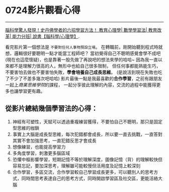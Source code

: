 # 0724影片觀看心得
---
[腦科學驚人發現！史丹佛學者的六招學習方法！ 教育心理學| 數學學習法| 教育改革| 能力分班| 說書【腦科學/心理學】](https://www.youtube.com/watch?v=DgbSc6Ys710).

看完影片第一個想法是 `不要對任何人事物預設立場`。
在轉職前，剛開始聽到程式時就想，邏輯很好要聰明一點才能當工程師吧？
當初覺得自己不聰明感覺會學不成吧(現在也這麼懷疑)，也是靠著一股先做了再說吧的想法來學的哈哈~
因為我一直以來都不是理解力很高的人，無形中也給自己很多限制，
但任何事都能熟能生巧，不要害怕去做也不要害怕失敗，**學會培養自己成長思維**。
(是說活到現在失敗也吃了不少了不差多幾次吧哈哈)
影片最後一點是我最喜歡的**合作學習**，之前有跟朋友一起上*商業思維學院*的課程，
一起分享彼此理解的內容，交流的過程中能獲得更多也讓學習更有趣。

## 從影片總結幾個學習法的心得：
1. 神經有可塑性，天賦可以透過重複練習獲得，不要怕自己不聰明，那只是固定型思維的枷鎖
1. 事實上大腦是成長型思維，每次犯錯都會成長，所以要一直去挑戰，一直答對其實不會加強思考，一直犯錯反思才會成長
1. 想像練習，也能提高學習力 
1. 多角度學習，刺激更多腦區域
1. 恐懼中樞影響學習，短期記憶不等於理解深度，圖像記憶（背）的理解較快但容易忘記，要加深思考，理解雖可能較慢但活用度及記憶上較深刻
1. 合作學習，多區交流，合作學習較自己學習成長更多，可以聽別人的思考方式，同時間思考表達自己的思考方式，同時開啟學習區及社交區，更能活絡大腦
